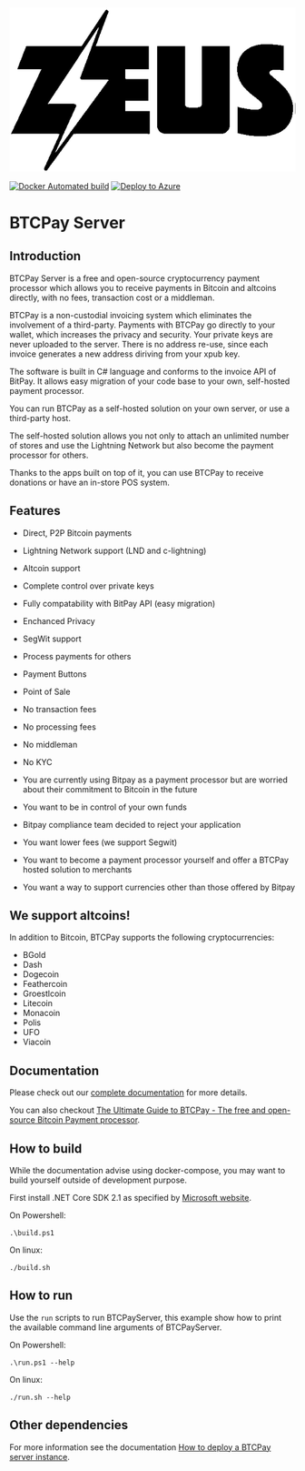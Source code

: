 
![BTCPay Server](BTCPayServer/wwwroot/img/btc_pay_BG_twitter.png)

[![Docker Automated build](https://img.shields.io/docker/automated/jrottenberg/ffmpeg.svg)](https://hub.docker.com/r/nicolasdorier/btcpayserver/)
[![Deploy to Azure](https://azuredeploy.net/deploybutton.svg)](https://portal.azure.com/#create/Microsoft.Template/uri/https%3A%2F%2Fraw.githubusercontent.com%2Fbtcpayserver%2Fbtcpayserver-azure%2Fmaster%2Fazuredeploy.json)

# BTCPay Server

## Introduction 

BTCPay Server is a free and open-source cryptocurrency payment processor which allows you to receive payments in Bitcoin and altcoins directly, with no fees, transaction cost or a middleman.

BTCPay is a non-custodial invoicing system which eliminates the involvement of a third-party. Payments with BTCPay go directly to your wallet, which increases the privacy and security. Your private keys are never uploaded to the server. There is no address re-use, since each invoice generates a new address diriving from your xpub key.

The software is built in C# language and conforms to the invoice API of BitPay. It allows easy migration of your code base to your own, self-hosted payment processor.

You can run BTCPay as a self-hosted solution on your own server, or use a third-party host.

The self-hosted solution allows you not only to attach an unlimited number of stores and use the Lightning Network but also become the payment processor for others.

Thanks to the apps built on top of it, you can use BTCPay to receive donations or have an in-store POS system.

## Features

* Direct, P2P Bitcoin payments
* Lightning Network support (LND and c-lightning)
* Altcoin support
* Complete control over private keys
* Fully compatability with BitPay API (easy migration)
* Enchanced Privacy
* SegWit support
* Process payments for others
* Payment Buttons
* Point of Sale
* No transaction fees
* No processing fees
* No middleman
* No KYC


* You are currently using Bitpay as a payment processor but are worried about their commitment to Bitcoin in the future
* You want to be in control of your own funds
* Bitpay compliance team decided to reject your application
* You want lower fees (we support Segwit)
* You want to become a payment processor yourself and offer a BTCPay hosted solution to merchants
* You want a way to support currencies other than those offered by Bitpay

## We support altcoins!

In addition to Bitcoin, BTCPay supports the following cryptocurrencies:

* BGold
* Dash
* Dogecoin
* Feathercoin
* Groestlcoin
* Litecoin
* Monacoin
* Polis
* UFO
* Viacoin

## Documentation

Please check out our [complete documentation](https://github.com/btcpayserver/btcpayserver-doc) for more details.

You can also checkout [The Ultimate Guide to BTCPay - The free and open-source Bitcoin Payment processor](https://www.reddit.com/r/Bitcoin/comments/8f1eqf/the_ultimate_guide_to_btcpay_the_free_and/).

## How to build

While the documentation advise using docker-compose, you may want to build yourself outside of development purpose.

First install .NET Core SDK 2.1 as specified by [Microsoft website](https://www.microsoft.com/net/download/dotnet-core).

On Powershell:
```
.\build.ps1
```

On linux:
```
./build.sh
```

## How to run

Use the `run` scripts to run BTCPayServer, this example show how to print the available command line arguments of BTCPayServer.

On Powershell:
```
.\run.ps1 --help
```

On linux:
```
./run.sh --help
```

## Other dependencies

For more information see the documentation [How to deploy a BTCPay server instance](https://github.com/btcpayserver/btcpayserver-doc/#deployment).
